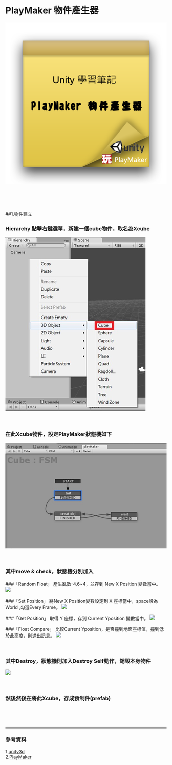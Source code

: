 # PlayMaker 物件產生器

![](https://raw.githubusercontent.com/tw-hkt/Unity/master/img/000028.png)


</br>
</br>
</br>

##1.物件建立
### Hierarchy 點擊右鍵選單，新建一個cube物件，取名為Xcube
![](https://raw.githubusercontent.com/tw-hkt/Unity/master/img/000029.jpg)
</br>
</br>
</br>
### 在此Xcube物件，設定PlayMaker狀態機如下
![](https://raw.githubusercontent.com/tw-hkt/Unity/master/img/000030.jpg)
</br>
</br>
</br>
### 其中move & check，狀態機分別加入
###「Random Float」 產生亂數-4.6~4，並存到 New X Position 變數當中。
 ![](https://raw.githubusercontent.com/tw-hkt/Unity/master/img/img0031.jpg)

###「Set Position」 將New X Position變數設定到 X 座標當中，space設為World ,勾選Every Frame。
 ![](https://raw.githubusercontent.com/tw-hkt/Unity/master/img/img0032.jpg)

###「Get Position」 取得 Y 座標，存到 Current Yposition 變數當中。
 ![](https://raw.githubusercontent.com/tw-hkt/Unity/master/img/img0033.jpg)

###「Float Compare」 比較Current Yposition，是否撞到地面座標值，撞到低於此高度，則送出訊息。
 ![](https://raw.githubusercontent.com/tw-hkt/Unity/master/img/img0034.jpg)
</br>
</br>
</br>

### 其中Destroy，狀態機則加入Destroy Self動作，銷毀本身物件
 ![](https://raw.githubusercontent.com/tw-hkt/Unity/master/img/img0035.jpg)
</br>
</br>
</br>

### 然後然後在將此Xcube，存成預制件(prefab)

</br>
</br>
</br>




* * *
### 參考資料
1.[unity3d](http://unity3d.com/)
<br>
2.[PlayMaker](http://www.hutonggames.com/)
<br>